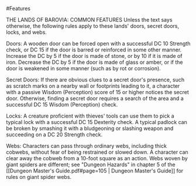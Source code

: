 #Features

THE LANDS OF BAROVIA: COMMON FEATURES
Unless the text says otherwise, the following rules apply to these lands' doors, secret doors, locks, and webs.

Doors:
A wooden door can be forced open with a successful DC 10 Strength check, or DC 15 if the door is barred or reinforced in some other manner. Increase the DC by 5 if the door is made of stone, or by 10 if it is made of iron. Decrease the DC by 5 if the door is made of glass or amber, or if the door is weakened in some manner (such as by rot or corrosion). 

Secret Doors:
If there are obvious clues to a secret door's presence, such as scratch marks on a nearby wall or footprints leading to it, a character with a passive Wisdom (Perception) score of 15 or higher notices the secret door. Otherwise, finding a secret door requires a search of the area and a successful DC 15 Wisdom (Perception) check. 

Locks:
A creature proficient with thieves' tools can use them to pick a typical lock with a successful DC 15 Dexterity check. A typical padlock can be broken by smashing it with a bludgeoning or slashing weapon and succeeding on a DC 20 Strength check.

Webs:
Characters can pass through ordinary webs, including thick cobwebs, without fear of being restrained or slowed down. A character can clear away the cobweb from a 10-foot square as an action. Webs woven by giant spiders are different; see "Dungeon Hazards" in chapter 5 of the [[Dungeon Master's Guide.pdf#page=105 | Dungeon Master's Guide]] for rules on giant spider webs. 